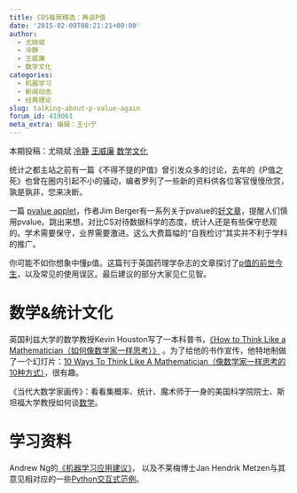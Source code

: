 ```yaml
---
title: COS每周精选：再谈P值
date: '2015-02-09T08:21:21+00:00'
author:
  - 尤晓斌
  - 冷静
  - 王威廉
  - 数学文化
categories:
  - 机器学习
  - 新闻动态
  - 经典理论
slug: talking-about-p-value-again
forum_id: 419061
meta_extra: 编辑：王小宁
---
```


本期投稿：尤晓斌 [冷静](http://www.weibo.com/p/1005051756465937/home?from=page_100505&mod=TAB&noscale_head=1#_0) [王威廉](http://weibo.com/u/1657470871?from=feed&loc=avatar) [数学文化](http://weibo.com/mathematicalculture?from=feed&loc=nickname)

统计之都主站之前有一篇《不得不提的P值》曾引发众多的讨论，去年的《P值之死》也曾在圈内引起不小的骚动，编者罗列了一些新的资料供各位客官慢慢欣赏，孰是孰非，您来决断。

一篇 [pvalue applet](https://stat.duke.edu/~berger/applet2/pvalue.html)，作者Jim Berger有一系列关于pvalue的[好文章](https://stat.duke.edu/~berger/p-values.html)，提醒人们慎用pvalue。跳出来想，对比CS对待数据科学的态度，统计人还是有些保守悲观的。学术需要保守，业界需要激进。这么大费篇幅的“自我检讨”其实并不利于学科的推广。

你可能不如你想象中懂p值。这篇刊于英国药理学杂志的文章探讨了[p值的前世今生](http://pan.baidu.com/s/1c0jdF2o)，以及常见的使用误区。最后建议的部分大家见仁见智。

# 数学&统计文化

英国利兹大学的数学教授Kevin Houston写了一本科普书，[《How to Think Like a Mathematician（如何像数学家一样思考）》](http://www.kevinhouston.net/httlam.html) 。为了给他的书作宣传，他特地制做了一个幻灯片：[10 Ways To Think Like A Mathematician（像数学家一样思考的10种方式）](http://www.kevinhouston.net/pdf/10ways.pdf)，很有趣。

《当代大数学家画传》：看看集概率、统计、魔术师于一身的美国科学院院士、斯坦福大学教授如何谈[数学](http://www.mysanco.cn/wenda/index.php?class=discuss&action=question_item&questionid=6744)。

# 学习资料

Andrew Ng的[《机器学习应用建议》](http://see.stanford.edu/materials/aimlcs229/ML-advice.pdf)， 以及不莱梅博士Jan Hendrik Metzen与其意见相对应的一些[Python交互式范例](https://jmetzen.github.io/2015-01-29/ml_advice.html)。
